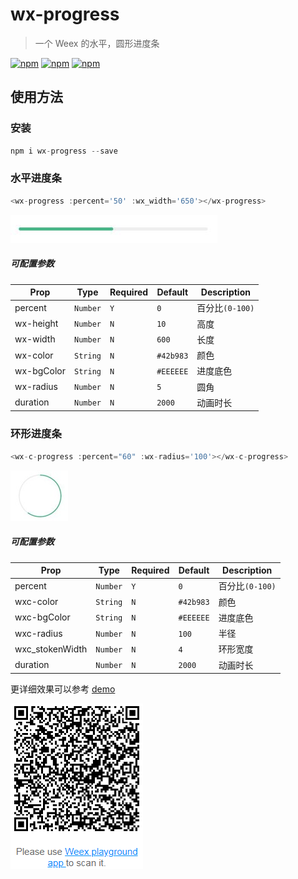 # wx-progress 

> 一个 Weex 的水平，圆形进度条

 [![npm](https://img.shields.io/npm/v/wx-progress.svg?style=flat-square)](https://www.npmjs.com/package/wx-progress) [![npm](https://img.shields.io/npm/dt/wx-progress.svg?style=flat-square)](https://www.npmjs.com/package/wx-progress) [![npm](https://img.shields.io/npm/l/wx-progress.svg?style=flat-square)](https://www.npmjs.com/package/wx-progress)
## 使用方法
### 安装
```javascript
npm i wx-progress --save
```

### 水平进度条
```javascript
<wx-progress :percent='50' :wx_width='650'></wx-progress>
```
![](image/20180521-1.jpg)
##### 可配置参数
| Prop | Type | Required | Default | Description |
|-------------|------------|--------|-----|-----|
| percent | `Number` |`Y`| `0` | 百分比`(0-100)` |
| wx-height | `Number` |`N`| `10` | 高度 |
| wx-width | `Number` |`N`| `600` | 长度 |
| wx-color | `String` |`N`| `#42b983` | 颜色 |
| wx-bgColor | `String` |`N`| `#EEEEEE` | 进度底色 |
| wx-radius | `Number` |`N`| `5` | 圆角 |
| duration | `Number` |`N`| `2000` | 动画时长 |

### 环形进度条
```javascript
<wx-c-progress :percent="60" :wx-radius='100'></wx-c-progress>
```
![](image/20180521-2.jpg)
##### 可配置参数
| Prop | Type | Required | Default | Description |
|-------------|------------|--------|-----|-----|
| percent | `Number` |`Y`| `0` | 百分比`(0-100)` |
| wxc-color | `String` |`N`| `#42b983` | 颜色 |
| wxc-bgColor | `String` |`N`| `#EEEEEE` | 进度底色 |
| wxc-radius | `Number` |`N`| `100` | 半径 |
| wxc_stokenWidth | `Number` |`N`| `4` | 环形宽度 |
| duration | `Number` |`N`| `2000` | 动画时长 |


更详细效果可以参考 [demo](demo/index.vue)

![](image/20180521-3.png)
